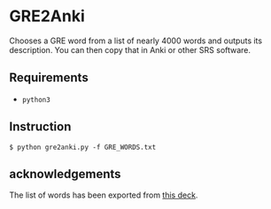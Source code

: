 GRE2Anki
========

Chooses a GRE word from a list of nearly 4000 words and outputs its
description. You can then copy that in Anki or other SRS software.

Requirements
------------

* `python3`

Instruction
-----------

```
$ python gre2anki.py -f GRE_WORDS.txt
```

acknowledgements
----------------

The list of words has been exported from
[this deck](https://ankiweb.net/shared/info/3676380352).
